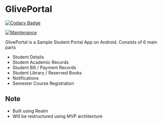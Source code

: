 # GlivePortal
[![Codacy Badge](https://api.codacy.com/project/badge/Grade/044f85f9145b4630b8fb46c062be5d25)](https://www.codacy.com/project/fitzafful/GlivePortal/dashboard?utm_source=github.com&amp;utm_medium=referral&amp;utm_content=FitzAfful/GlivePortal&amp;utm_campaign=Badge_Grade_Dashboard)

[![Maintenance](https://img.shields.io/badge/Maintained%3F-yes-green.svg)](https://GitHub.com/Naereen/StrapDown.js/graphs/commit-activity)

GlivePortal is a Sample Student Portal App on Android. Consists of 6 main parts

  - Student Details
  - Student Academic Records
  - Student Bill / Payment Records
  - Student Library / Reserved Books
  - Notifications
  - Semester Course Registration

## Note

  - Built using Realm
  - Will be restructured using MVP architecture
